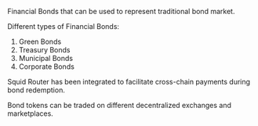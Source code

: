 Financial Bonds that can be used to represent traditional bond market.

Different types of Financial Bonds: 
  1) Green Bonds
  2) Treasury Bonds
  3) Municipal Bonds
  4) Corporate Bonds

Squid Router has been integrated to facilitate cross-chain payments during bond redemption.

Bond tokens can be traded on different decentralized exchanges and marketplaces.


